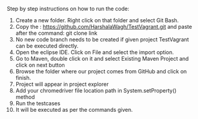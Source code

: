 Step by step instructions on how to run the code:
1. Create a new folder. Right click on that folder and select Git Bash.
2. Copy the : https://github.com/HarshalaWagh/TestVagrant.git and paste after the command: git clone link
3. No new code branch needs to be created if given project TestVagrant can be executed directly.
4. Open the eclipse IDE. Click on File and select the import option.
5. Go to Maven, double click on it and select Existing Maven Project and click on next button
6. Browse the folder where our project comes from GitHub and click on finish.
7. Project will appear in project explorer
8. Add your chromedriver file location path in System.setProperty() method
9. Run the testcases
10. It will be executed as per the commands given.
